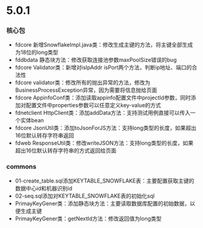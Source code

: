 # 5.0.1
### 核心包
- fdcore 新增SnowflakeImpl.java类：修改生成主键的方法，将主键全部生成为18位的long类型
- fddbdata 静态块方法：修改获取连接池参数maxPoolSize错误的bug
- fdcore Validator类：新增对isIpAddr isPort两个方法，判断ip地址、端口的合法性
- fdcore validator类：修改所有的抛出异常的方法，修改为BusinessProcessException异常，因为需要将信息抛给页面
- fdcore AppinfoConf类：添加读取appinfo配置文件中projectId参数，同时添加对配置文件中properties参数可以任意定义key-value的方式
- fdnetclient HttpClient类：添加addData方法：支持测试用例直接可以传入一个实体bean
- fdcore JsonUtil类：添加toJsonForJS方法：支持long类型的长度，如果超出16位默认转存字符串返回
- fdweb ResponseUtil类：修改writeJSON方法：支持long类型的长度，如果超出16位默认转存字符串的方式返回给页面

### commons
- 01-create_table.sql添加KEYTABLE_SNOWFLAKE表：主要配置获取主键的数据中心id和机器识别id
- 02-seq.sql添加对KEYTABLE_SNOWFLAKE表的初始化sql
- PrimayKeyGener类：添加静态块方法：主要读取数据库配置的初始数据，以便生成主键
- PrimayKeyGener类：getNextId方法：修改返回值为long类型



